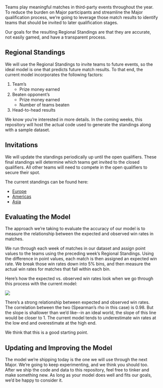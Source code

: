 Teams play meaningful matches in third-party events throughout the year. To reduce the burden on Major participants and streamline the Major qualification process, we’re going to leverage those match results to identify teams that should be invited to later qualification stages. 

Our goals for the resulting Regional Standings are that they are accurate, not easily gamed, and have a transparent process.

## Regional Standings

We will use the Regional Standings to invite teams to future events, so the ideal model is one that predicts future match results. To that end, the current model incorporates the following factors:

1.	Team’s
    -	Prize money earned
2.	Beaten opponent’s
    -	Prize money earned
    - 	Number of teams beaten
3.	Head-to-head results

We know you’re interested in more details. In the coming weeks, this repository will host the actual code used to generate the standings along with a sample dataset.

## Invitations

We will update the standings periodically up until the open qualifiers. These final standings will determine which teams get invited to the closed qualifiers. All other teams will need to compete in the open qualifiers to secure their spot.

The current standings can be found here:
-   [Europe](standings_europe.md)
-   [Americas](standings_americas.md)
-   [Asia](standings_asia.md)

## Evaluating the Model

The approach we’re taking to evaluate the accuracy of our model is to measure the relationship between the expected and observed win rates in matches.

We run through each week of matches in our dataset and assign point values to the teams using the preceding week’s Regional Standings. Using the difference in point values, each match is then assigned an expected win rate. We break those win rates down into 5% bins, and then measure the actual win rates for matches that fall within each bin.

Here’s how the expected vs. observed win rates look when we go through this process with the current model:

<img src="modelfit.png"/>
 
There’s a strong relationship between expected and observed win rates. The correlation between the two (Spearman’s rho in this case) is 0.98. But the slope is shallower than we’d like--in an ideal world, the slope of this line would be closer to 1. The current model tends to underestimate win rates at the low end and overestimate at the high end. 

We think that this is a good starting point. 

## Updating and Improving the Model

The model we’re shipping today is the one we will use through the next Major. We’re going to keep experimenting, and we think you should too. After we ship the code and data to this repository, feel free to tinker and make something new. As long as your model does well and fits our goals, we’d be happy to consider it.